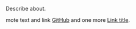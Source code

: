 Describe about.

mote text and link [GitHub](https://github.com/) and one more [Link title](http://).
